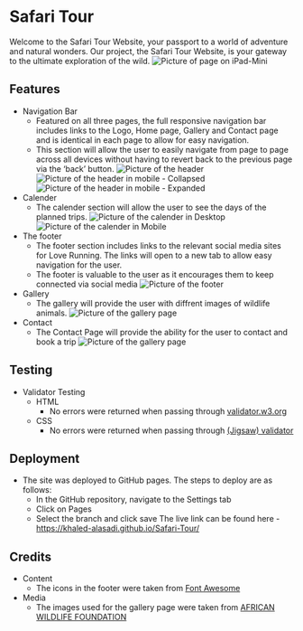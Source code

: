 # Safari Tour

Welcome to the Safari Tour Website, your passport to a world of adventure and natural wonders. Our project, the Safari Tour Website, is your gateway to the ultimate exploration of the wild.
![Picture of page on iPad-Mini](assets/media/iPad-Mini-portrait.png)

## Features

- Navigation Bar
  - Featured on all three pages, the full responsive navigation bar includes links to the Logo, Home page, Gallery and Contact page and is identical in each page to allow for easy navigation.
  - This section will allow the user to easily navigate from page to page across all devices without having to revert back to the previous page via the ‘back’ button.
    ![Picture of the header](assets/media/header.png)
    ![Picture of the header in mobile - Collapsed](assets/media/header-mobile.png)
    ![Picture of the header in mobile - Expanded](assets/media/header-mobile-expanded.png)
- Calender
  - The calender section will allow the user to see the days of the planned trips.
    ![Picture of the calender in Desktop](assets/media/calender-desktop.png)
    ![Picture of the calender in Mobile](assets/media/calender-mobile.png)
- The footer
  - The footer section includes links to the relevant social media sites for Love Running. The links will open to a new tab to allow easy navigation for the user.
  - The footer is valuable to the user as it encourages them to keep connected via social media
    ![Picture of the footer](assets/media/footer.png)
- Gallery
  - The gallery will provide the user with diffrent images of wildlife animals.
    ![Picture of the gallery page](assets/media/Gallery.png)
- Contact
  - The Contact Page will provide the ability for the user to contact and book a trip
    ![Picture of the gallery page](assets/media/contact-page-mobile.png)

## Testing

- Validator Testing
  - HTML
    - No errors were returned when passing through [validator.w3.org](https://validator.w3.org/)
  - CSS
    - No errors were returned when passing through [(Jigsaw) validator](https://jigsaw.w3.org/css-validator/#validate_by_input)

## Deployment
- The site was deployed to GitHub pages. The steps to deploy are as follows:
  - In the GitHub repository, navigate to the Settings tab
  - Click on Pages
  - Select the branch and click save
The live link can be found here - https://khaled-alasadi.github.io/Safari-Tour/


## Credits

- Content
  - The icons in the footer were taken from [Font Awesome](https://fontawesome.com/)
- Media
  - The images used for the gallery page were taken from [AFRICAN WILDLIFE FOUNDATION](https://www.awf.org/wildlife-conservation/all)
